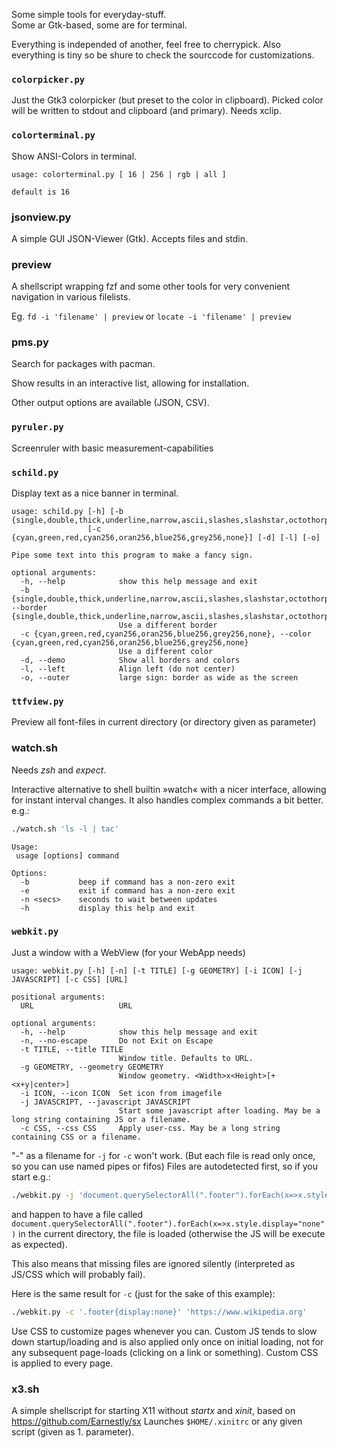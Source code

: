 Some simple tools for everyday-stuff.  
Some ar Gtk-based, some are for terminal.

Everything is independed of another, feel free to cherrypick. Also everything 
is tiny so be shure to check the sourccode for customizations.


### `colorpicker.py`

Just the Gtk3 colorpicker (but preset to the color in clipboard). Picked color 
will be written to stdout and clipboard (and primary). Needs xclip.


### `colorterminal.py`

Show ANSI-Colors in terminal. 

```text
usage: colorterminal.py [ 16 | 256 | rgb | all ]

default is 16
```


### jsonview.py

A simple GUI JSON-Viewer (Gtk). Accepts files and stdin.


### preview

A shellscript wrapping fzf and some other tools for very convenient navigation 
in various filelists.

Eg. `fd -i 'filename' | preview` or `locate -i 'filename' | preview`


### pms.py

Search for packages with pacman.

Show results in an interactive list, allowing for installation.

Other output options are available (JSON, CSV).


### `pyruler.py`

Screenruler with basic measurement-capabilities


### `schild.py`

Display text as a nice banner in terminal.

```text
usage: schild.py [-h] [-b {single,double,thick,underline,narrow,ascii,slashes,slashstar,octothorpe,none}]
                 [-c {cyan,green,red,cyan256,oran256,blue256,grey256,none}] [-d] [-l] [-o]

Pipe some text into this program to make a fancy sign.

optional arguments:
  -h, --help            show this help message and exit
  -b {single,double,thick,underline,narrow,ascii,slashes,slashstar,octothorpe,none}, --border {single,double,thick,underline,narrow,ascii,slashes,slashstar,octothorpe,none}
                        Use a different border
  -c {cyan,green,red,cyan256,oran256,blue256,grey256,none}, --color {cyan,green,red,cyan256,oran256,blue256,grey256,none}
                        Use a different color
  -d, --demo            Show all borders and colors
  -l, --left            Align left (do not center)
  -o, --outer           large sign: border as wide as the screen

```

### `ttfview.py`

Preview all font-files in current directory (or directory given as parameter)


### watch.sh

Needs _zsh_ and _expect_.

Interactive alternative to shell builtin »watch« with a nicer interface, allowing for instant interval changes.
It also handles complex commands a bit better. e.g.:
```sh
./watch.sh 'ls -l | tac'
```

```text
Usage:
 usage [options] command

Options:
  -b           beep if command has a non-zero exit
  -e           exit if command has a non-zero exit
  -n <secs>    seconds to wait between updates
  -h           display this help and exit
```

### `webkit.py`

Just a window with a WebView (for your WebApp needs)

```text
usage: webkit.py [-h] [-n] [-t TITLE] [-g GEOMETRY] [-i ICON] [-j JAVASCRIPT] [-c CSS] [URL]

positional arguments:
  URL                   URL

optional arguments:
  -h, --help            show this help message and exit
  -n, --no-escape       Do not Exit on Escape
  -t TITLE, --title TITLE
                        Window title. Defaults to URL.
  -g GEOMETRY, --geometry GEOMETRY
                        Window geometry. <Width>x<Height>[+<x+y|center>]
  -i ICON, --icon ICON  Set icon from imagefile
  -j JAVASCRIPT, --javascript JAVASCRIPT
                        Start some javascript after loading. May be a long string containing JS or a filename.
  -c CSS, --css CSS     Apply user-css. May be a long string containing CSS or a filename.

```
"-" as a filename for `-j` for `-c` won't work. (But each file is read only 
once, so you can use named pipes or fifos) Files are autodetected first, so if 
you start e.g.:
```sh
./webkit.py -j 'document.querySelectorAll(".footer").forEach(x=>x.style.display="none")' 'https://www.wikipedia.org'
```
and happen to have a file called `document.querySelectorAll(".footer").forEach(x=>x.style.display="none")`
in the current directory, the file is loaded (otherwise the JS will be execute as expected).

This also means that missing files are ignored silently (interpreted as JS/CSS 
which will probably fail).

Here is the same result for `-c` (just for the sake of this example):
```sh
./webkit.py -c '.footer{display:none}' 'https://www.wikipedia.org'
```

Use CSS to customize pages whenever you can. Custom JS tends to slow down 
startup/loading and is also applied only once on initial loading, not for any 
subsequent page-loads (clicking on a link or something).
Custom CSS is applied to every page.


### x3.sh

A simple shellscript for starting X11 without _startx_ and _xinit_, based on https://github.com/Earnestly/sx
Launches `$HOME/.xinitrc` or any given script (given as 1. parameter).



